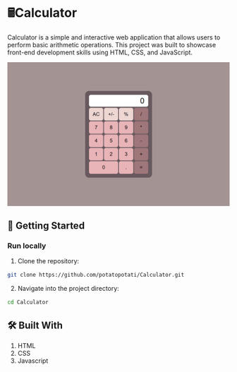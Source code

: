 # 🖩Calculator
Calculator is a simple and interactive web application that allows users to perform basic arithmetic operations. This project was built to showcase front-end development skills using HTML, CSS, and JavaScript.

![Calculator Screenshot](./screenshot.PNG)

## 🚀 Getting Started
### Run locally
1. Clone the repository:
```bash
git clone https://github.com/potatopotati/Calculator.git
```
2. Navigate into the project directory:
```bash
cd Calculator
```

## 🛠️ Built With
1. HTML
2. CSS
3. Javascript
